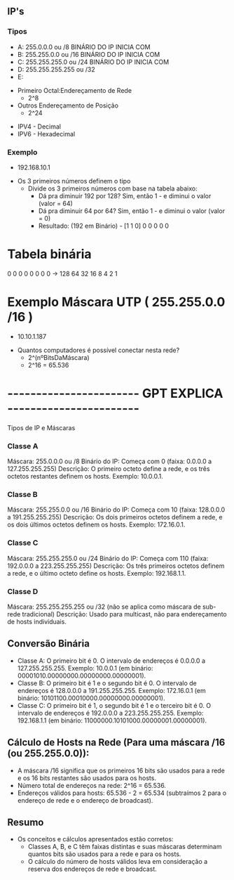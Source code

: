 ## IP's

### Tipos
- A: 255.0.0.0       ou /8      BINÁRIO DO IP INICIA COM 
- B: 255.255.0.0     ou /16     BINÁRIO DO IP INICIA COM 
- C: 255.255.255.0   ou /24     BINÁRIO DO IP INICIA COM 
- D: 255.255.255.255 ou /32     
- E: 

* Primeiro Octal:Endereçamento de Rede
    - 2^8
* Outros Endereçamento de Posição
    - 2^24

- IPV4 - Decimal
- IPV6 - Hexadecimal

### Exemplo
- 192.168.10.1
* Os 3 primeiros números definem o tipo
    * Divide os 3 primeiros números com base na tabela abaixo:
        * Dá pra diminuir 192 por 128? Sim, então 1 - e diminui o valor (valor = 64)
        * Dá pra diminuir 64 por 64?   Sim, então 1 - e diminui o valor (valor = 0)
        * Resultado: (192 em Binário) -  [1 1 0] 0 0 0 0 0

# Tabela binária
0 0 0 0 0 0 0 0 -> 128 64 32 16 8 4 2 1

# Exemplo Máscara UTP ( 255.255.0.0 /16 )
- 10.10.1.187
* Quantos computadores é possível conectar nesta rede?
    * 2^(nºBitsDaMáscara) 
    * 2^16 = 65.536


# ----------------------- GPT EXPLICA ----------------------- 
Tipos de IP e Máscaras

### Classe A
Máscara: 255.0.0.0 ou /8
Binário do IP: Começa com 0 (faixa: 0.0.0.0 a 127.255.255.255)
Descrição: O primeiro octeto define a rede, e os três octetos restantes definem os hosts. Exemplo: 10.0.0.1.

### Classe B
Máscara: 255.255.0.0 ou /16
Binário do IP: Começa com 10 (faixa: 128.0.0.0 a 191.255.255.255)
Descrição: Os dois primeiros octetos definem a rede, e os dois últimos octetos definem os hosts. Exemplo: 172.16.0.1.

### Classe C
Máscara: 255.255.255.0 ou /24
Binário do IP: Começa com 110 (faixa: 192.0.0.0 a 223.255.255.255)
Descrição: Os três primeiros octetos definem a rede, e o último octeto define os hosts. Exemplo: 192.168.1.1.

### Classe D
Máscara: 255.255.255.255 ou /32 (não se aplica como máscara de sub-rede tradicional)
Descrição: Usado para multicast, não para endereçamento de hosts individuais.

## Conversão Binária
- Classe A: O primeiro bit é 0. O intervalo de endereços é 0.0.0.0 a 127.255.255.255. Exemplo: 10.0.0.1 (em binário: 00001010.00000000.00000000.00000001).
- Classe B: O primeiro bit é 1 e o segundo bit é 0. O intervalo de endereços é 128.0.0.0 a 191.255.255.255. Exemplo: 172.16.0.1 (em binário: 10101100.00010000.00000000.00000001).
- Classe C: O primeiro bit é 1, o segundo bit é 1 e o terceiro bit é 0. O intervalo de endereços é 192.0.0.0 a 223.255.255.255. Exemplo: 192.168.1.1 (em binário: 11000000.10101000.00000001.00000001).

## Cálculo de Hosts na Rede (Para uma máscara /16 (ou 255.255.0.0)):
- A máscara /16 significa que os primeiros 16 bits são usados para a rede e os 16 bits restantes são usados para os hosts.
- Número total de endereços na rede: 2^16 = 65.536.
- Endereços válidos para hosts: 65.536 - 2 = 65.534 (subtraímos 2 para o endereço de rede e o endereço de broadcast).

## Resumo
- Os conceitos e cálculos apresentados estão corretos:
    - Classes A, B, e C têm faixas distintas e suas máscaras determinam quantos bits são usados para a rede e para os hosts.
    - O cálculo do número de hosts válidos leva em consideração a reserva dos endereços de rede e broadcast.